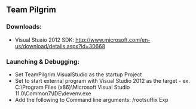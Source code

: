 ## Team Pilgrim

### Downloads:

* Visual Stuaio 2012 SDK: http://www.microsoft.com/en-us/download/details.aspx?id=30668

### Launching & Debugging:

* Set TeamPilgrim.VisualStudio as the startup Project
* Set to start external program with Visual Studio 2012 as the target - ex. C:\Program Files (x86)\Microsoft Visual Studio 11.0\Common7\IDE\devenv.exe
* Add the following to Command line arguments: /rootsuffix Exp